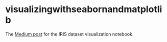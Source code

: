 # visualizingwithseabornandmatplotlib

The <a href= https://medium.com/@gdenizbektass/make-your-data-look-good-63f62249da8b>Medium post</a> for the IRIS dataset visualization notebook.

